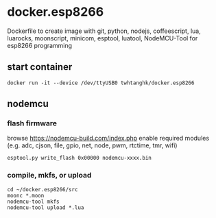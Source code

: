 # docker.esp8266
Dockerfile to create image with git, python, nodejs, coffeescript, lua, luarocks, moonscript, minicom, esptool, luatool, NodeMCU-Tool for esp8266 programming

## start container
```
docker run -it --device /dev/ttyUSB0 twhtanghk/docker.esp8266
```

## nodemcu
### flash firmware
browse https://nodemcu-build.com/index.php
enable required modules (e.g. adc, cjson, file, gpio, net, node, pwm, rtctime, tmr, wifi)
```
esptool.py write_flash 0x00000 nodemcu-xxxx.bin
```

### compile, mkfs, or upload
```
cd ~/docker.esp8266/src
moonc *.moon
nodemcu-tool mkfs
nodemcu-tool upload *.lua
```
